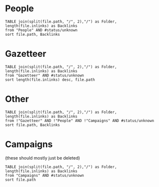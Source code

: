 # People

```dataview
TABLE join(split(file.path, "/", 2),"/") as Folder, length(file.inlinks) as Backlinks
from "People" AND #status/unknown 
sort file.path, Backlinks
```

# Gazetteer

```dataview
TABLE join(split(file.path, "/", 2),"/") as Folder, length(file.inlinks) as Backlinks
from "Gazetteer" AND #status/unknown 
sort length(file.inlinks) desc, file.path
```

# Other

```dataview
TABLE join(split(file.path, "/", 2),"/") as Folder, length(file.inlinks) as Backlinks
from !"Gazetteer" AND !"People" AND !"Campaigns" AND #status/unknown 
sort file.path, Backlinks
```



# Campaigns
(these should mostly just be deleted)

```dataview
TABLE join(split(file.path, "/", 2),"/") as Folder, length(file.inlinks) as Backlinks
from "Campaigns" AND #status/unknown 
sort file.path
```
